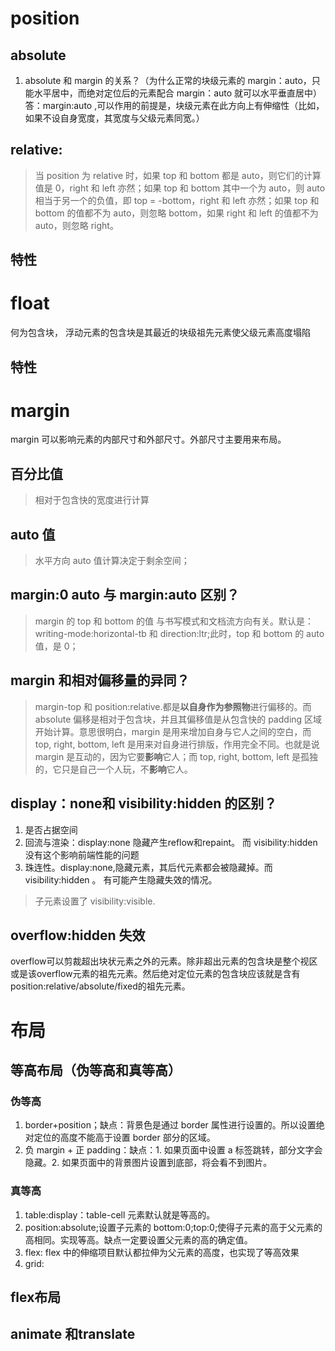 # position

## absolute

1.  absolute 和 margin 的关系？（为什么正常的块级元素的 margin：auto，只能水平居中，而绝对定位后的元素配合 margin：auto 就可以水平垂直居中）答：margin:auto ,可以作用的前提是，块级元素在此方向上有伸缩性（比如，如果不设自身宽度，其宽度与父级元素同宽。）

## relative:

> 当 position 为 relative 时，如果 top 和 bottom 都是 auto，则它们的计算值是 0，right 和 left 亦然；如果 top 和 bottom 其中一个为 auto，则 auto 相当于另一个的负值，即 top = -bottom，right 和 left 亦然；如果 top 和 bottom 的值都不为 auto，则忽略 bottom，如果 right 和 left 的值都不为 auto，则忽略 right。

## 特性

# float

何为包含块， 浮动元素的包含块是其最近的块级祖先元素使父级元素高度塌陷

## 特性

# margin

margin 可以影响元素的内部尺寸和外部尺寸。外部尺寸主要用来布局。

## 百分比值

> 相对于包含快的宽度进行计算

## auto 值

> 水平方向 auto 值计算决定于剩余空间；

## margin:0 auto 与 margin:auto 区别？

> margin 的 top 和 bottom 的值 与书写模式和文档流方向有关。默认是：writing-mode:horizontal-tb 和 direction:ltr;此时，top 和 bottom 的 auto 值，是 0；

## margin 和相对偏移量的异同？

> margin-top 和 position:relative.都是**以自身作为参照物**进行偏移的。而 absolute 偏移是相对于包含块，并且其偏移值是从包含快的 padding 区域开始计算。意思很明白，margin 是用来增加自身与它人之间的空白，而 top, right, bottom, left 是用来对自身进行排版，作用完全不同。也就是说 margin 是互动的，因为它要**影响**它人；而 top, right, bottom, left 是孤独的，它只是自己一个人玩，不**影响**它人。
## display：none和 visibility:hidden 的区别？
1. 是否占据空间
2. 回流与渲染：display:none 隐藏产生reflow和repaint。 而 visibility:hidden 没有这个影响前端性能的问题
3. 珠连性。display:none,隐藏元素，其后代元素都会被隐藏掉。而visibility:hidden 。 有可能产生隐藏失效的情况。
> 子元素设置了 visibility:visible.
## overflow:hidden 失效
overflow可以剪裁超出块状元素之外的元素。除非超出元素的包含块是整个视区或是该overflow元素的祖先元素。然后绝对定位元素的包含块应该就是含有position:relative/absolute/fixed的祖先元素。

# 布局

## 等高布局（伪等高和真等高）

### 伪等高

1.  border+position；缺点：背景色是通过 border 属性进行设置的。所以设置绝对定位的高度不能高于设置 border 部分的区域。
2.  负 margin + 正 padding：缺点：1. 如果页面中设置 a 标签跳转，部分文字会隐藏。2. 如果页面中的背景图片设置到底部，将会看不到图片。

### 真等高

1.  table:display：table-cell 元素默认就是等高的。
2.  position:absolute;设置子元素的 bottom:0;top:0;使得子元素的高于父元素的高相同。实现等高。缺点一定要设置父元素的高的确定值。
3.  flex: flex 中的伸缩项目默认都拉伸为父元素的高度，也实现了等高效果
4.  grid:
## flex布局
## animate 和translate
